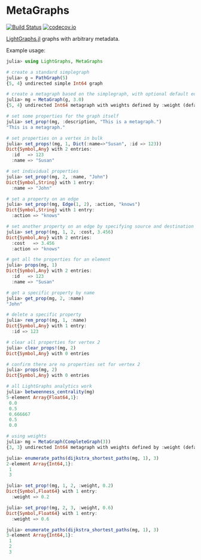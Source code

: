 # MetaGraphs

[![Build Status](https://travis-ci.org/JuliaGraphs/MetaGraphs.jl.svg?branch=master)](https://travis-ci.org/JuliaGraphs/MetaGraphs.jl)
[![codecov.io](http://codecov.io/github/JuliaGraphs/MetaGraphs.jl/coverage.svg?branch=master)](http://codecov.io/github/JuliaGraphs/MetaGraphs.jl?branch=master)


[LightGraphs.jl](https://github.com/JuliaGraphs/LightGraphs.jl) graphs with arbitrary metadata.

Example usage:

```julia
julia> using LightGraphs, MetaGraphs

# create a standard simplegraph
julia> g = PathGraph(5)
{5, 4} undirected simple Int64 graph

# create a metagraph based on the simplegraph, with optional default edgeweight
julia> mg = MetaGraph(g, 3.0)
{5, 4} undirected Int64 metagraph with weights defined by :weight (default weight 3.0)

# set some properties for the graph itself
julia> set_prop!(mg, :description, "This is a metagraph.")
"This is a metagraph."

# set properties on a vertex in bulk
julia> set_props!(mg, 1, Dict(:name=>"Susan", :id => 123))
Dict{Symbol,Any} with 2 entries:
  :id   => 123
  :name => "Susan"

# set individual properties
julia> set_prop!(mg, 2, :name, "John")
Dict{Symbol,String} with 1 entry:
  :name => "John"

# set a property on an edge
julia> set_prop!(mg, Edge(1, 2), :action, "knows")
Dict{Symbol,String} with 1 entry:
  :action => "knows"

# set another property on an edge by specifying source and destination
julia> set_prop!(mg, 1, 2, :cost, 3.456)
Dict{Symbol,Any} with 2 entries:
  :cost   => 3.456
  :action => "knows"

# get all the properties for an element
julia> props(mg, 1)
Dict{Symbol,Any} with 2 entries:
  :id   => 123
  :name => "Susan"

# get a specific property by name
julia> get_prop(mg, 2, :name)
"John"

# delete a specific property
julia> rem_prop!(mg, 1, :name)
Dict{Symbol,Any} with 1 entry:
  :id => 123

# clear all properties for vertex 2
julia> clear_props!(mg, 2)
Dict{Symbol,Any} with 0 entries

# confirm there are no properties set for vertex 2
julia> props(mg, 2)
Dict{Symbol,Any} with 0 entries

# all LightGraphs analytics work
julia> betweenness_centrality(mg)
5-element Array{Float64,1}:
 0.0
 0.5
 0.666667
 0.5
 0.0

# using weights
julia> mg = MetaGraph(CompleteGraph(3))
{3, 3} undirected Int64 metagraph with weights defined by :weight (default weight 1.0)

julia> enumerate_paths(dijkstra_shortest_paths(mg, 1), 3)
2-element Array{Int64,1}:
 1
 3

julia> set_prop!(mg, 1, 2, :weight, 0.2)
Dict{Symbol,Float64} with 1 entry:
  :weight => 0.2

julia> set_prop!(mg, 2, 3, :weight, 0.6)
Dict{Symbol,Float64} with 1 entry:
  :weight => 0.6

julia> enumerate_paths(dijkstra_shortest_paths(mg, 1), 3)
3-element Array{Int64,1}:
 1
 2
 3
```

